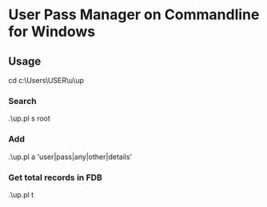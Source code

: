 # User Pass Manager on Commandline for Windows

## Usage

cd c:\Users\USER\u\up

### Search 

.\up.pl s root

### Add

.\up.pl a 'user|pass|any|other|details'

### Get total records in FDB

.\up.pl t

